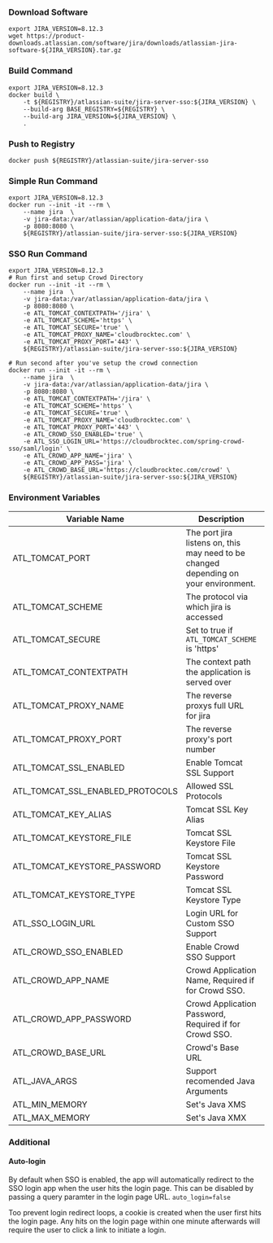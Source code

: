 ### Download Software
```shell
export JIRA_VERSION=8.12.3
wget https://product-downloads.atlassian.com/software/jira/downloads/atlassian-jira-software-${JIRA_VERSION}.tar.gz
```

### Build Command
```shell
export JIRA_VERSION=8.12.3
docker build \
    -t ${REGISTRY}/atlassian-suite/jira-server-sso:${JIRA_VERSION} \
    --build-arg BASE_REGISTRY=${REGISTRY} \
    --build-arg JIRA_VERSION=${JIRA_VERSION} \
    .
```

### Push to Registry
```shell
docker push ${REGISTRY}/atlassian-suite/jira-server-sso
```

### Simple Run Command
```shell
export JIRA_VERSION=8.12.3
docker run --init -it --rm \
    --name jira  \
    -v jira-data:/var/atlassian/application-data/jira \
    -p 8080:8080 \
    ${REGISTRY}/atlassian-suite/jira-server-sso:${JIRA_VERSION}
```

### SSO Run Command
```shell
export JIRA_VERSION=8.12.3
# Run first and setup Crowd Directory
docker run --init -it --rm \
    --name jira  \
    -v jira-data:/var/atlassian/application-data/jira \
    -p 8080:8080 \
    -e ATL_TOMCAT_CONTEXTPATH='/jira' \
    -e ATL_TOMCAT_SCHEME='https' \
    -e ATL_TOMCAT_SECURE='true' \
    -e ATL_TOMCAT_PROXY_NAME='cloudbrocktec.com' \
    -e ATL_TOMCAT_PROXY_PORT='443' \
    ${REGISTRY}/atlassian-suite/jira-server-sso:${JIRA_VERSION}

# Run second after you've setup the crowd connection
docker run --init -it --rm \
    --name jira  \
    -v jira-data:/var/atlassian/application-data/jira \
    -p 8080:8080 \
    -e ATL_TOMCAT_CONTEXTPATH='/jira' \
    -e ATL_TOMCAT_SCHEME='https' \
    -e ATL_TOMCAT_SECURE='true' \
    -e ATL_TOMCAT_PROXY_NAME='cloudbrocktec.com' \
    -e ATL_TOMCAT_PROXY_PORT='443' \
    -e ATL_CROWD_SSO_ENABLED='true' \
    -e ATL_SSO_LOGIN_URL='https://cloudbrocktec.com/spring-crowd-sso/saml/login' \
    -e ATL_CROWD_APP_NAME='jira' \
    -e ATL_CROWD_APP_PASS='jira' \
    -e ATL_CROWD_BASE_URL='https://cloudbrocktec.com/crowd' \
    ${REGISTRY}/atlassian-suite/jira-server-sso:${JIRA_VERSION}
```

### Environment Variables
| Variable Name | Description | Default Value |
| --- | --- | --- |
| ATL_TOMCAT_PORT | The port jira listens on, this may need to be changed depending on your environment. | 8080 |
| ATL_TOMCAT_SCHEME | The protocol via which jira is accessed | http |
| ATL_TOMCAT_SECURE | Set to true if `ATL_TOMCAT_SCHEME` is 'https' | false |
| ATL_TOMCAT_CONTEXTPATH | The context path the application is served over | None |
| ATL_TOMCAT_PROXY_NAME | The reverse proxys full URL for jira | None |
| ATL_TOMCAT_PROXY_PORT | The reverse proxy's port number | None |
| ATL_TOMCAT_SSL_ENABLED | Enable Tomcat SSL Support | None |
| ATL_TOMCAT_SSL_ENABLED_PROTOCOLS | Allowed SSL Protocols | TLSv1.2,TLSv1.3 |
| ATL_TOMCAT_KEY_ALIAS | Tomcat SSL Key Alias | None |
| ATL_TOMCAT_KEYSTORE_FILE | Tomcat SSL Keystore File | None |
| ATL_TOMCAT_KEYSTORE_PASSWORD | Tomcat SSL Keystore Password | None |
| ATL_TOMCAT_KEYSTORE_TYPE | Tomcat SSL Keystore Type | JKS |
| ATL_SSO_LOGIN_URL | Login URL for Custom SSO Support | None |
| ATL_CROWD_SSO_ENABLED | Enable Crowd SSO Support | false |
| ATL_CROWD_APP_NAME | Crowd Application Name, Required if for Crowd SSO. | None |
| ATL_CROWD_APP_PASSWORD | Crowd Application Password, Required if for Crowd SSO. | None |
| ATL_CROWD_BASE_URL | Crowd's Base URL | None |
| ATL_JAVA_ARGS | Support recomended Java Arguments | None |
| ATL_MIN_MEMORY | Set's Java XMS | None |
| ATL_MAX_MEMORY | Set's Java XMX | None |

### Additional
#### Auto-login
By default when SSO is enabled, the app will automatically redirect to the SSO login app when the user hits the login page. This can be disabled by passing a query paramter in the login page URL. `auto_login=false`

Too prevent login redirect loops, a cookie is created when the user first hits the login page. Any hits on the login page within one minute afterwards will require the user to click a link to initiate a login.